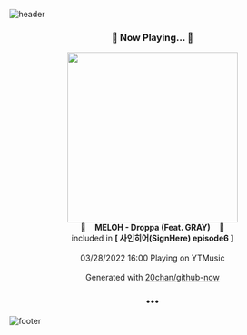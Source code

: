 ![header](https://capsule-render.vercel.app/api?type=wave&height=170&section=header&text=Hi.%20I'm%20SHIFT&fontColor=090707&fontAlignX=45&fontAlignY=65&fontSize=100)

<h3 align="center">🎵 Now Playing... 🎵</h3>
<p align="center">
  <a href="https://music.youtube.com/watch?v=wFA6h83CLSw">
    <img width="300" src="https://lh3.googleusercontent.com/VhY7yDXYQfL0LARJCHDgBBqLx7XAtQvvpJjB5isaS5myQfjjpZoyWR8AL8lapDJBi0yyLi7TCdh1utgxEg">
  </a>
  <br>
  🎵&nbsp&nbsp&nbsp <b>MELOH - Droppa (Feat. GRAY)</b> &nbsp&nbsp&nbsp🎵
  <br>
  included in <b>[ 사인히어(SignHere) episode6 ]</b>
  
  <br />
  <br />
  03/28/2022 16:00 Playing on YTMusic
  <br />
  <br />
  Generated with <a href="https://github.com/20chan/github-now">20chan/github-now</a>
</p>

<h3 align="center">•••</h3>

![footer](https://capsule-render.vercel.app/api?type=wave&height=150&section=footer)
